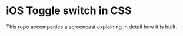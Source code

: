 # iOS Toggle switch in CSS

This repo accompanies a screencast explaining in detail how it is built.
